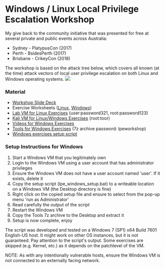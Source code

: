# Windows / Linux Local Privilege Escalation Workshop

My give back to the community initiative that was presented for free at several private and public events across Australia:

* Sydney - PlatypusCon (2017)
* Perth - BsidesPerth (2017)
* Brisbane - CrikeyCon (2018)

The workshop is based on the attack tree below, which covers all known (at the time) attack vectors of local user privilege escalation on both Linux and Windows operating systems.
<img src="https://pbs.twimg.com/media/DAZsE2VUQAA_bpZ.jpg">

### Material

* [Workshop Slide Deck](https://github.com/sagishahar/lpeworkshop/blob/master/Local%20Privilege%20Escalation%20Workshop%20-%20Slides.pdf)
* Exercise Worksheets ([Linux](https://github.com/sagishahar/lpeworkshop/blob/master/Lab%20Exercises%20Walkthrough%20-%20Linux.pdf), [Windows](https://github.com/sagishahar/lpeworkshop/blob/master/Lab%20Exercises%20Walkthrough%20-%20Windows.pdf))
* [Lab VM for Linux Exercises](https://drive.google.com/file/d/0B6EDpYQYL72rQ2VuWS1QR2ZsUlU/view?usp=sharing) (user:password321, root:password123)
* [Kali VM for Linux/Windows Exercises](https://drive.google.com/file/d/0B6EDpYQYL72rOElKNGhiLUdzdlE/view?usp=sharing) (root:toor)
* [Videos for Windows Exercises](https://www.youtube.com/playlist?list=PLjG9EfEtwbvIrGFTx4XctK8IxkUJkAEqP)
* [Tools for Windows Exercises](https://drive.google.com/file/d/1Lgg3HXXltB7ZD3F5YSbRl6FX7h_mPzFU/view?usp=sharing) (7z archive password: lpeworkshop)
* [Windows exercises setup script](https://github.com/sagishahar/lpeworkshop/blob/master/lpe_windows_setup.bat)

### Setup Instructions for Windows
1. Start a Windows VM that you legitimately own
2. Login to the Windows VM using a user account that has administrator privileges
3. Ensure the Windows VM does not have a user account named 'user'. If it exists, delete it
4. Copy the setup script (lpe_windows_setup.bat) to a writeable location on a Windows VM (the Desktop directory is fine)
5. Right click on the copied setup file and ensure to select from the pop-up menu 'run as Administrator'
6. Read carefully the output of the script
7. Restart the Windows VM
8. Copy the Tools 7z archive to the Desktop and extract it
9. Setup is now complete, enjoy

The script was developed and tested on a Windows 7 (SP1) x64 Build 7601 English-US host. It might work on other OS instances, but it is not guaranteed. Pay attention to the script's output. Some exercises are skipped (e.g. Kernel, etc.) as it depends on the patchlevel of the VM.

NOTE: As with any intentionally vulnerable hosts, ensure the Windows VM is not connected to an externally facing network.

